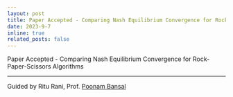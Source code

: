 ```yaml
---
layout: post
title: Paper Accepted - Comparing Nash Equilibrium Convergence for Rock-Paper-Scissors Algorithms
date: 2023-9-7
inline: true
related_posts: false
---
```


Paper Accepted - Comparing Nash Equilibrium Convergence for Rock-Paper-Scissors Algorithms

---

Guided by Ritu Rani, Prof. <a href="https://www.igdtuw.ac.in/aids.php?name=poonambansal">Poonam Bansal</a>

